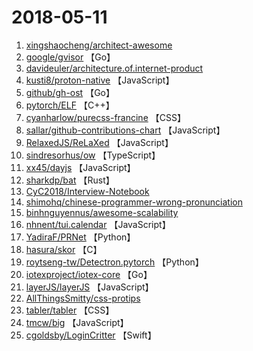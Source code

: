 # 2018-05-11

1. [xingshaocheng/architect-awesome](https://github.com/xingshaocheng/architect-awesome) 
2. [google/gvisor](https://github.com/google/gvisor) 【Go】
3. [davideuler/architecture.of.internet-product](https://github.com/davideuler/architecture.of.internet-product) 
4. [kusti8/proton-native](https://github.com/kusti8/proton-native) 【JavaScript】
5. [github/gh-ost](https://github.com/github/gh-ost) 【Go】
6. [pytorch/ELF](https://github.com/pytorch/ELF) 【C++】
7. [cyanharlow/purecss-francine](https://github.com/cyanharlow/purecss-francine) 【CSS】
8. [sallar/github-contributions-chart](https://github.com/sallar/github-contributions-chart) 【JavaScript】
9. [RelaxedJS/ReLaXed](https://github.com/RelaxedJS/ReLaXed) 【JavaScript】
10. [sindresorhus/ow](https://github.com/sindresorhus/ow) 【TypeScript】
11. [xx45/dayjs](https://github.com/xx45/dayjs) 【JavaScript】
12. [sharkdp/bat](https://github.com/sharkdp/bat) 【Rust】
13. [CyC2018/Interview-Notebook](https://github.com/CyC2018/Interview-Notebook) 
14. [shimohq/chinese-programmer-wrong-pronunciation](https://github.com/shimohq/chinese-programmer-wrong-pronunciation) 
15. [binhnguyennus/awesome-scalability](https://github.com/binhnguyennus/awesome-scalability) 
16. [nhnent/tui.calendar](https://github.com/nhnent/tui.calendar) 【JavaScript】
17. [YadiraF/PRNet](https://github.com/YadiraF/PRNet) 【Python】
18. [hasura/skor](https://github.com/hasura/skor) 【C】
19. [roytseng-tw/Detectron.pytorch](https://github.com/roytseng-tw/Detectron.pytorch) 【Python】
20. [iotexproject/iotex-core](https://github.com/iotexproject/iotex-core) 【Go】
21. [layerJS/layerJS](https://github.com/layerJS/layerJS) 【JavaScript】
22. [AllThingsSmitty/css-protips](https://github.com/AllThingsSmitty/css-protips) 
23. [tabler/tabler](https://github.com/tabler/tabler) 【CSS】
24. [tmcw/big](https://github.com/tmcw/big) 【JavaScript】
25. [cgoldsby/LoginCritter](https://github.com/cgoldsby/LoginCritter) 【Swift】

